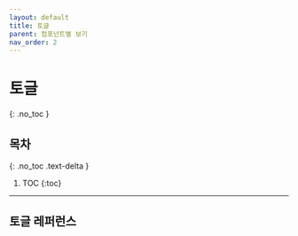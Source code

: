 ```yaml
---
layout: default
title: 토글
parent: 컴포넌트별 보기
nav_order: 2
---
```


# 토글
{: .no_toc }

## 목차
{: .no_toc .text-delta }

1. TOC
{:toc}

---

## 토글 레퍼런스
